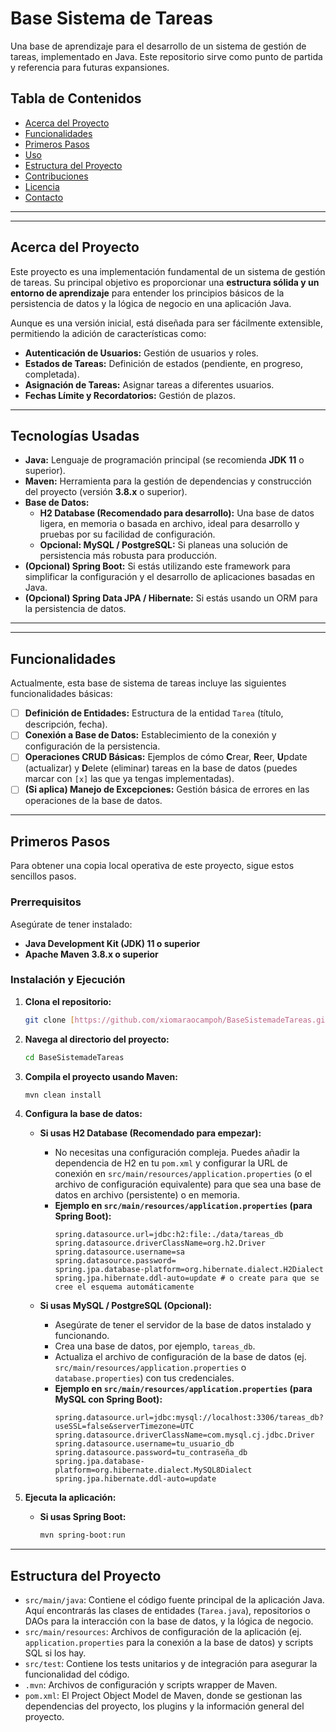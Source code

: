 # Base Sistema de Tareas
Una base de aprendizaje para el desarrollo de un sistema de gestión de tareas, implementado en Java. Este repositorio sirve como punto de partida y referencia para futuras expansiones.

## Tabla de Contenidos
- [Acerca del Proyecto](#acerca-del-proyecto)
- [Funcionalidades](#funcionalidades)
- [Primeros Pasos](#primeros-pasos)
- [Uso](#uso)
- [Estructura del Proyecto](#estructura-del-proyecto)
- [Contribuciones](#contribuciones)
- [Licencia](#licencia)
- [Contacto](#contacto)

---
---
## Acerca del Proyecto

Este proyecto es una implementación fundamental de un sistema de gestión de tareas. Su principal objetivo es proporcionar una **estructura sólida y un entorno de aprendizaje** para entender los principios básicos de la persistencia de datos y la lógica de negocio en una aplicación Java.

Aunque es una versión inicial, está diseñada para ser fácilmente extensible, permitiendo la adición de características como:

* **Autenticación de Usuarios:** Gestión de usuarios y roles.
* **Estados de Tareas:** Definición de estados (pendiente, en progreso, completada).
* **Asignación de Tareas:** Asignar tareas a diferentes usuarios.
* **Fechas Límite y Recordatorios:** Gestión de plazos.

---
## Tecnologías Usadas

* **Java:** Lenguaje de programación principal (se recomienda **JDK 11** o superior).
* **Maven:** Herramienta para la gestión de dependencias y construcción del proyecto (versión **3.8.x** o superior).
* **Base de Datos:**
    * **H2 Database (Recomendado para desarrollo):** Una base de datos ligera, en memoria o basada en archivo, ideal para desarrollo y pruebas por su facilidad de configuración.
    * **Opcional: MySQL / PostgreSQL:** Si planeas una solución de persistencia más robusta para producción.
* **(Opcional) Spring Boot:** Si estás utilizando este framework para simplificar la configuración y el desarrollo de aplicaciones basadas en Java.
* **(Opcional) Spring Data JPA / Hibernate:** Si estás usando un ORM para la persistencia de datos.
  
---
---
## Funcionalidades

Actualmente, esta base de sistema de tareas incluye las siguientes funcionalidades básicas:

* [ ] **Definición de Entidades:** Estructura de la entidad `Tarea` (título, descripción, fecha).
* [ ] **Conexión a Base de Datos:** Establecimiento de la conexión y configuración de la persistencia.
* [ ] **Operaciones CRUD Básicas:** Ejemplos de cómo **C**rear, **R**eer, **U**pdate (actualizar) y **D**elete (eliminar) tareas en la base de datos (puedes marcar con `[x]` las que ya tengas implementadas).
* [ ] **(Si aplica) Manejo de Excepciones:** Gestión básica de errores en las operaciones de la base de datos.
---
## Primeros Pasos

Para obtener una copia local operativa de este proyecto, sigue estos sencillos pasos.

### Prerrequisitos

Asegúrate de tener instalado:
* **Java Development Kit (JDK) 11 o superior**
* **Apache Maven 3.8.x o superior**

### Instalación y Ejecución

1.  **Clona el repositorio:**
    ```bash
    git clone [https://github.com/xiomaraocampoh/BaseSistemadeTareas.git](https://github.com/xiomaraocampoh/BaseSistemadeTareas.git)
    ```
2.  **Navega al directorio del proyecto:**
    ```bash
    cd BaseSistemadeTareas
    ```
3.  **Compila el proyecto usando Maven:**
    ```bash
    mvn clean install
    ```
4.  **Configura la base de datos:**

    * **Si usas H2 Database (Recomendado para empezar):**
        * No necesitas una configuración compleja. Puedes añadir la dependencia de H2 en tu `pom.xml` y configurar la URL de conexión en `src/main/resources/application.properties` (o el archivo de configuración equivalente) para que sea una base de datos en archivo (persistente) o en memoria.
        * **Ejemplo en `src/main/resources/application.properties` (para Spring Boot):**
            ```properties
            spring.datasource.url=jdbc:h2:file:./data/tareas_db
            spring.datasource.driverClassName=org.h2.Driver
            spring.datasource.username=sa
            spring.datasource.password=
            spring.jpa.database-platform=org.hibernate.dialect.H2Dialect
            spring.jpa.hibernate.ddl-auto=update # o create para que se cree el esquema automáticamente
            ```

    * **Si usas MySQL / PostgreSQL (Opcional):**
        * Asegúrate de tener el servidor de la base de datos instalado y funcionando.
        * Crea una base de datos, por ejemplo, `tareas_db`.
        * Actualiza el archivo de configuración de la base de datos (ej. `src/main/resources/application.properties` o `database.properties`) con tus credenciales.
        * **Ejemplo en `src/main/resources/application.properties` (para MySQL con Spring Boot):**
            ```properties
            spring.datasource.url=jdbc:mysql://localhost:3306/tareas_db?useSSL=false&serverTimezone=UTC
            spring.datasource.driverClassName=com.mysql.cj.jdbc.Driver
            spring.datasource.username=tu_usuario_db
            spring.datasource.password=tu_contraseña_db
            spring.jpa.database-platform=org.hibernate.dialect.MySQL8Dialect
            spring.jpa.hibernate.ddl-auto=update
            ```

5.  **Ejecuta la aplicación:**
    * **Si usas Spring Boot:**
        ```bash
        mvn spring-boot:run
        ```
---
## Estructura del Proyecto

* `src/main/java`: Contiene el código fuente principal de la aplicación Java. Aquí encontrarás las clases de entidades (`Tarea.java`), repositorios o DAOs para la interacción con la base de datos, y la lógica de negocio.
* `src/main/resources`: Archivos de configuración de la aplicación (ej. `application.properties` para la conexión a la base de datos) y scripts SQL si los hay.
* `src/test`: Contiene los tests unitarios y de integración para asegurar la funcionalidad del código.
* `.mvn`: Archivos de configuración y scripts wrapper de Maven.
* `pom.xml`: El Project Object Model de Maven, donde se gestionan las dependencias del proyecto, los plugins y la información general del proyecto.
